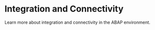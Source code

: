 <!-- loio5f94381ecc8d4841ae6481be9d4d0d31 -->

# Integration and Connectivity

Learn more about integration and connectivity in the ABAP environment.

